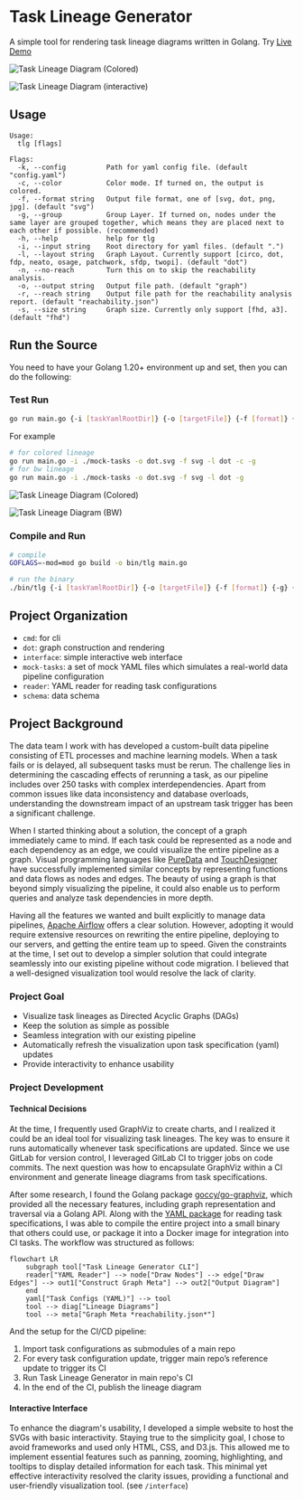# Task Lineage Generator

A simple tool for rendering task lineage diagrams written in Golang. Try [Live Demo](https://timjjting.github.io/Task-Lineage-Generator/interface/index.html)

![Task Lineage Diagram (Colored)](example-dot.svg)

![Task Lineage Diagram (interactive)](demo.gif)

## Usage

```text
Usage:
  tlg [flags]

Flags:
  -k, --config          Path for yaml config file. (default "config.yaml")
  -c, --color           Color mode. If turned on, the output is colored.
  -f, --format string   Output file format, one of [svg, dot, png, jpg]. (default "svg")
  -g, --group           Group Layer. If turned on, nodes under the same layer are grouped together, which means they are placed next to each other if possible. (recommended)
  -h, --help            help for tlg
  -i, --input string    Root directory for yaml files. (default ".")
  -l, --layout string   Graph Layout. Currently support [circo, dot, fdp, neato, osage, patchwork, sfdp, twopi]. (default "dot")
  -n, --no-reach        Turn this on to skip the reachability analysis.
  -o, --output string   Output file path. (default "graph")
  -r, --reach string    Output file path for the reachability analysis report. (default "reachability.json")
  -s, --size string     Graph size. Currently only support [fhd, a3]. (default "fhd")
```

## Run the Source

You need to have your Golang 1.20+ environment up and set, then you can do the following:

### Test Run

```sh
go run main.go {-i [taskYamlRootDir]} {-o [targetFile]} {-f [format]} {-g} {-l [layout]} {-c} {-n} {-r [reachabilityFile]}
```

For example

```sh
# for colored lineage
go run main.go -i ./mock-tasks -o dot.svg -f svg -l dot -c -g
# for bw lineage
go run main.go -i ./mock-tasks -o dot.svg -f svg -l dot -g
```

![Task Lineage Diagram (Colored)](example-dot.svg)

![Task Lineage Diagram (BW)](example-dot-bw.svg)

### Compile and Run

```sh
# compile
GOFLAGS=-mod=mod go build -o bin/tlg main.go

# run the binary
./bin/tlg {-i [taskYamlRootDir]} {-o [targetFile]} {-f [format]} {-g} {-l [layout]} {-c} {-n} {-r [reachabilityFile]}
```

## Project Organization

- `cmd`: for cli
- `dot`: graph construction and rendering
- `interface`: simple interactive web interface
- `mock-tasks`: a set of mock YAML files which simulates a real-world data pipeline configuration
- `reader`: YAML reader for reading task configurations
- `schema`: data schema

## Project Background

The data team I work with has developed a custom-built data pipeline consisting of ETL processes and machine learning models. When a task fails or is delayed, all subsequent tasks must be rerun. The challenge lies in determining the cascading effects of rerunning a task, as our pipeline includes over 250 tasks with complex interdependencies. Apart from common issues like data inconsistency and database overloads, understanding the downstream impact of an upstream task trigger has been a significant challenge.

When I started thinking about a solution, the concept of a graph immediately came to mind. If each task could be represented as a node and each dependency as an edge, we could visualize the entire pipeline as a graph. Visual programming languages like [PureData](https://puredata.info/) and [TouchDesigner](https://derivative.ca/) have successfully implemented similar concepts by representing functions and data flows as nodes and edges. The beauty of using a graph is that beyond simply visualizing the pipeline, it could also enable us to perform queries and analyze task dependencies in more depth.

Having all the features we wanted and built explicitly to manage data pipelines, [Apache Airflow](https://airflow.apache.org/) offers a clear solution. However, adopting it would require extensive resources on rewriting the entire pipeline, deploying to our servers, and getting the entire team up to speed. Given the constraints at the time, I set out to develop a simpler solution that could integrate seamlessly into our existing pipeline without code migration. I believed that a well-designed visualization tool would resolve the lack of clarity.

### Project Goal

- Visualize task lineages as Directed Acyclic Graphs (DAGs)
- Keep the solution as simple as possible
- Seamless integration with our existing pipeline
- Automatically refresh the visualization upon task specification (yaml) updates
- Provide interactivity to enhance usability

### Project Development

#### Technical Decisions

At the time, I frequently used GraphViz to create charts, and I realized it could be an ideal tool for visualizing task lineages. The key was to ensure it runs automatically whenever task specifications are updated. Since we use GitLab for version control, I leveraged GitLab CI to trigger jobs on code commits. The next question was how to encapsulate GraphViz within a CI environment and generate lineage diagrams from task specifications.

After some research, I found the Golang package [goccy/go-graphviz](https://github.com/goccy/go-graphviz), which provided all the necessary features, including graph representation and traversal via a Golang API. Along with the [YAML package](https://gopkg.in/yaml.v3) for reading task specifications, I was able to compile the entire project into a small binary that others could use, or package it into a Docker image for integration into CI tasks. The workflow was structured as follows:

```mermaid
flowchart LR
    subgraph tool["Task Lineage Generator CLI"]
    reader["YAML Reader"] --> node["Draw Nodes"] --> edge["Draw Edges"] --> out1["Construct Graph Meta"] --> out2["Output Diagram"]
    end
    yaml["Task Configs (YAML)"] --> tool
    tool --> diag["Lineage Diagrams"]
    tool --> meta["Graph Meta *reachability.json*"]
```

And the setup for the CI/CD pipeline:

1. Import task configurations as submodules of a main repo
2. For every task configuration update, trigger main repo’s reference update to trigger its CI
3. Run Task Lineage Generator in main repo's CI
4. In the end of the CI, publish the lineage diagram

#### Interactive Interface

To enhance the diagram's usability, I developed a simple website to host the SVGs with basic interactivity. Staying true to the simplicity goal, I chose to avoid frameworks and used only HTML, CSS, and D3.js. This allowed me to implement essential features such as panning, zooming, highlighting, and tooltips to display detailed information for each task. This minimal yet effective interactivity resolved the clarity issues, providing a functional and user-friendly visualization tool. (see `/interface`)
